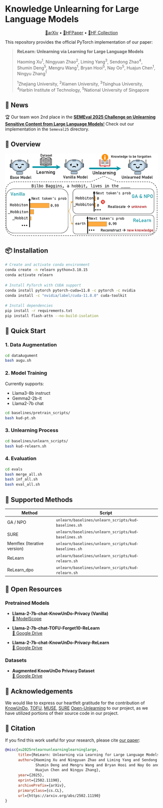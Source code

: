 # Knowledge Unlearning for Large Language Models

<p align="center">
  <a href="https://arxiv.org/abs/2502.11190">📄arXiv</a> •
  <a href="https://huggingface.co/papers/2502.11190">🤗HFPaper</a> •
  <a href="https://huggingface.co/collections/zjunlp/relearn-67bbd781c4d637c75db8e577">🤗HF Collection</a>
</p>

This repository provides the official PyTorch implementation of our paper:

> **ReLearn: Unlearning via Learning for Large Language Models**
>
> Haoming Xu<sup>1</sup>, Ningyuan Zhao<sup>2</sup>, Liming Yang<sup>3</sup>, Sendong Zhao<sup>4</sup>, Shumin Deng<sup>5</sup>, Mengru Wang<sup>1</sup>, Bryan Hooi<sup>5</sup>, Nay Oo<sup>5</sup>, Huajun Chen<sup>1</sup>, Ningyu Zhang<sup>1</sup>
>
> <sup>1</sup>Zhejiang University, <sup>2</sup>Xiamen University, <sup>3</sup>Tsinghua University, <sup>4</sup>Harbin Institute of Technology, <sup>5</sup>National University of Singapore

## 🎉 News

🏆 Our team won 2nd place in the [**SEMEval 2025 Challenge on Unlearning Sensitive Content from Large Language Models**!](https://llmunlearningsemeval2025.github.io/) Check out our implementation in the `Semeval25` directory.

## 🌟 Overview

![Introduction](images/intro.jpg)

## 📦 Installation

```bash
# Create and activate conda environment
conda create -n relearn python=3.10.15
conda activate relearn

# Install PyTorch with CUDA support
conda install pytorch pytorch-cuda=11.8 -c pytorch -c nvidia
conda install -c "nvidia/label/cuda-11.8.0" cuda-toolkit

# Install dependencies
pip install -r requirements.txt
pip install flash-attn --no-build-isolation
```

## 🚀 Quick Start

### 1. Data Augmentation
```bash
cd dataAugument
bash augu.sh
```

### 2. Model Training
Currently supports:
- Llama3-8b instruct
- Gemma2-2b-it
- Llama2-7b chat

```bash
cd baselines/pretrain_scripts/
bash kud-pt.sh
```

### 3. Unlearning Process
```bash
cd baselines/unlearn_scripts/
bash kud-relearn.sh
```

### 4. Evaluation
```bash
cd evals
bash merge_all.sh
bash inf_all.sh
bash eval_all.sh
```

## 🔧 Supported Methods

| Method      | Script                                               | 
| ----------- | ---------------------------------------------------- | 
| GA / NPO    | `unlearn/baselines/unlearn_scripts/kud-baselines.sh` |
| SURE        | `unlearn/baselines/unlearn_scripts/kud-baselines.sh` |
| Memflex (Iterative version)     | `unlearn/baselines/unlearn_scripts/kud-baselines.sh` |
| ReLearn     | `unlearn/baselines/unlearn_scripts/kud-relearn.sh`   | 
| ReLearn_dpo | `unlearn/baselines/unlearn_scripts/kud-relearn.sh`   | 

## 📂 Open Resources

### Pretrained Models
- **Llama-2-7b-chat-KnowUnDo-Privacy (Vanilla)**  
  [🔗 ModelScope](https://www.modelscope.cn/models/haomingx/Llama-2-7b-chat-KnowUnDo-Privacy/files)

- **Llama-2-7b-chat-TOFU-Forget10-ReLearn**  
  [🔗 Google Drive](https://drive.google.com/drive/folders/1wsPKpF2IZ4RC52_PI7ILhYsegtqZG25Y?usp=drive_link)

- **Llama-2-7b-chat-KnowUnDo-Privacy-ReLearn**  
  [🔗 Google Drive](https://drive.google.com/drive/folders/1delWVv3VnoU7XcofOW-xUs4SiiXYJIcR?usp=drive_link)

### Datasets
- **Augmented KnowUnDo Privacy Dataset**  
  [🔗 Google Drive](https://drive.google.com/file/d/1lct2s3Xs8JKv4CL-LlBZHXTP9H1AKeg5/view?usp=drive_link)

## 🙏 Acknowledgements
We would like to express our heartfelt gratitude for the contribution of [KnowUnDo](https://github.com/zjunlp/KnowUnDo), [TOFU](https://github.com/locuslab/tofu), [MUSE](https://github.com/jaechan-repo/muse_bench), [SURE](https://github.com/zzwjames/FailureLLMUnlearning) [Open-Unlearning](https://github.com/locuslab/open-unlearning) to our project, as we have utilized portions of their source code in our project.

## 📝 Citation

If you find this work useful for your research, please cite [our paper](https://arxiv.org/abs/2502.11190):

```bibtex
@misc{xu2025relearnunlearninglearninglarge,
      title={ReLearn: Unlearning via Learning for Large Language Models}, 
      author={Haoming Xu and Ningyuan Zhao and Liming Yang and Sendong Zhao and 
              Shumin Deng and Mengru Wang and Bryan Hooi and Nay Oo and 
              Huajun Chen and Ningyu Zhang},
      year={2025},
      eprint={2502.11190},
      archivePrefix={arXiv},
      primaryClass={cs.CL},
      url={https://arxiv.org/abs/2502.11190}
}

```